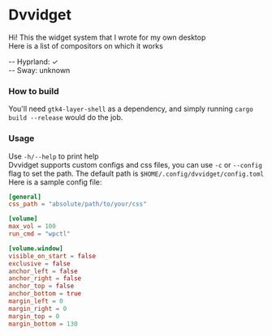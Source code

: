 # Dvvidget 
Hi! This the widget system that I wrote for my own desktop <br />
Here is a list of compositors on which it works

-- Hyprland: ✓ <br />
-- Sway: unknown <br />

### How to build
You'll need ```gtk4-layer-shell``` as a dependency, 
and simply running ```cargo build --release``` would do the job.

### Usage
Use ```-h/--help``` to print help <br />
Dvvidget supports custom configs and css files,
you can use ```-c``` or ```--config``` flag to set the path. The default path is ```$HOME/.config/dvvidget/config.toml```
<br />
Here is a sample config file:
```toml
[general]
css_path = "absolute/path/to/your/css"

[volume]
max_vol = 100
run_cmd = "wpctl"

[volume.window]
visible_on_start = false
exclusive = false
anchor_left = false
anchor_right = false
anchor_top = false
anchor_bottom = true
margin_left = 0
margin_right = 0
margin_top = 0
margin_bottom = 130
```
